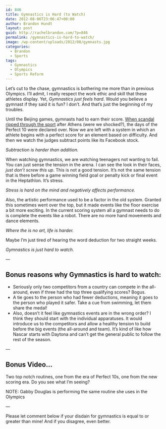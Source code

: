 ```yaml
---
id: 846
title: Gymnastics is Hard (to Watch)
date: 2012-08-06T23:06:47+00:00
author: Brandon Hundt
layout: post
guid: http://rachelbrandon.com/?p=846
permalink: /gymnastics-is-hard-to-watch/
image: /wp-content/uploads/2012/08/gymnasts.jpg
categories:
  - Brandon
  - Sports
tags:
  - Gymnastics
  - Olympics
  - Sports Reform
---
```

Let’s cut to the chase, gymnastics is bothering me more than in previous Olympics. I’ll admit, I really respect the work ethic and skill that these athletes display. Yet, _Gymnastics just feels hard_. Would you believe a gymnast if they said it is fun? I don’t. And that’s just the beginning of my troubles.<!--more-->

Until the Beijing games, gymnasts had to earn their score. [When scandal ripped through the sport](http://en.wikipedia.org/wiki/Code_of_Points_(artistic_gymnastics)) after Athens (were we shocked?), the days of the Perfect 10 were declared over. Now we are left with a system in which an athlete begins with a perfect score for an element based on difficulty. And then we watch the judges subtract points like its Facebook stock.

_Subtraction is harder than addition._

When watching gymnastics, we are watching teenagers not wanting to fail. You can just sense the tension in the arena. I can see the look in their faces, _just don’t screw this up_. This is not a good tension. It’s not the same tension that is there before a game winning field goal or penalty kick or final event in the Heptathlon. It’s stress.

_Stress is hard on the mind and negatively affects performance._ 

Also, the artistic performance used to be a factor in the old system. Granted this sometimes went over the top, but it made events like the floor exercise a bit more exciting. In the current scoring system all a gymnast needs to do is complete the events like a robot. There are no more hand movements and dance elements.

_Where the is no art, life is harder._

Maybe I’m just tired of hearing the word deduction for two straight weeks.

_Gymnastics is just hard to watch._

&#8212;

## Bonus reasons why Gymnastics is hard to watch:

  * Seriously only two competitors from a country can compete in the all-around, even if three had the top three qualifying scores? Bogus.
  * A tie goes to the person who had fewer deductions, meaning it goes to the person who played it safer. Take a cue from swimming, let them share the medal!
  * Also, doesn’t it feel like gymnastics events are in the wrong order? I think they should start with the individual apparatuses. It would introduce us to the competitors and allow a healthy tension to build before the big events (the all-around and team). It’s kind of like how Nascar starts with Daytona and can’t get the general public to follow the rest of the season.

&#8212;

## Bonus Video&#8230;

Two top notch routines, one from the era of Perfect 10s, one from the new scoring era. Do you see what I’m seeing?  


  
NOTE: Gabby Douglas is performing the same routine she uses in the Olympics

&#8212;

Please let comment below if your disdain for gymnastics is equal to or greater than mine! And if you disagree, even better.